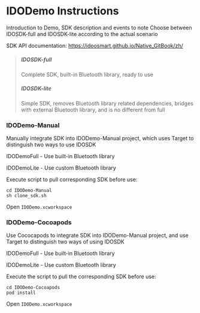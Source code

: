# IDODemo Instructions

Introduction to Demo, SDK description and events to note
Choose between IDOSDK-full and IDOSDK-lite according to the actual scenario

SDK API documentation: https://idoosmart.github.io/Native_GitBook/zh/

> ##### IDOSDK-full
>
> Complete SDK, built-in Bluetooth library, ready to use
>
> ##### IDOSDK-lite
>
> Simple SDK, removes Bluetooth library related dependencies, bridges with external Bluetooth library, and is no different from full

### IDODemo-Manual

Manually integrate SDK into IDODemo-Manual project, which uses Target to distinguish two ways to use IDOSDK

IDODemoFull - Use built-in Bluetooth library

IDODemoLite - Use custom Bluetooth library

Execute script to pull corresponding SDK before use:

```shell
cd IDODemo-Manual
sh clone_sdk.sh
```

Open `IDODemo.xcworkspace`

### IDODemo-Cocoapods

Use Cococapods to integrate SDK into IDODemo-Manual project, and use Target to distinguish two ways of using IDOSDK

IDODemoFull - Use built-in Bluetooth library

IDODemoLite - Use custom Bluetooth library

Execute the script to pull the corresponding SDK before use:

```shell
cd IDODemo-Cocoapods
pod install
```

Open `IDODemo.xcworkspace`
